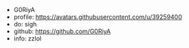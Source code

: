 - G0RiyA
- profile: https://avatars.githubusercontent.com/u/39259400
- do: sigh
- github: https://github.com/G0RiyA
- info: zzlol
